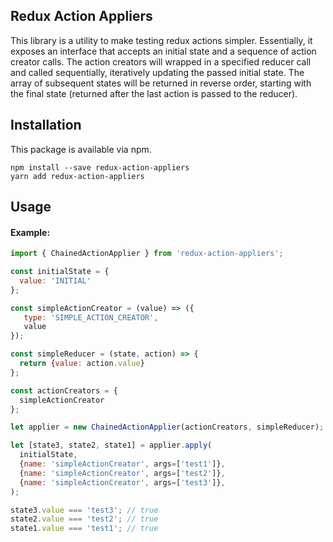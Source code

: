## Redux Action Appliers
This library is a utility to make testing redux actions simpler.  Essentially, it exposes an interface that 
accepts an initial state and a sequence of action creator calls.  The action creators will wrapped in a specified reducer 
call and called sequentially, iteratively updating the passed initial state.  The array of subsequent states will be returned 
in reverse order, starting with the final state (returned after the last action is passed to the reducer).

## Installation                                         
This package is available via npm.
```
npm install --save redux-action-appliers
yarn add redux-action-appliers
```

## Usage

#### Example: 
```javascript
import { ChainedActionApplier } from 'redux-action-appliers';

const initialState = {
  value: 'INITIAL'
};

const simpleActionCreator = (value) => ({
   type: 'SIMPLE_ACTION_CREATOR',
   value
});

const simpleReducer = (state, action) => {
  return {value: action.value}
};

const actionCreators = {
  simpleActionCreator
};

let applier = new ChainedActionApplier(actionCreators, simpleReducer);

let [state3, state2, state1] = applier.apply(
  initialState,
  {name: 'simpleActionCreator', args=['test1']},
  {name: 'simpleActionCreator', args=['test2']},
  {name: 'simpleActionCreator', args=['test3']},
);

state3.value === 'test3'; // true
state2.value === 'test2'; // true
state1.value === 'test1'; // true
```

